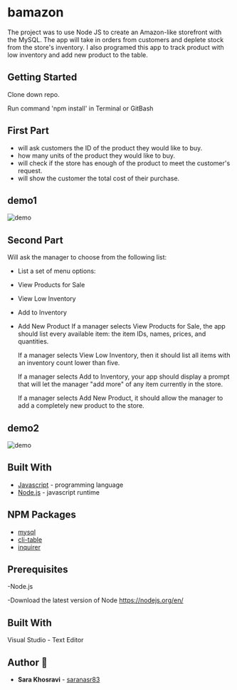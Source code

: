 # bamazon

The project was to use Node JS to create an Amazon-like storefront with the MySQL. The app will take in orders from customers and deplete stock from the store's inventory. I also programed this app to track product with low inventory and add new product to the table.

## Getting Started

Clone down repo.

Run command 'npm install' in Terminal or GitBash


## First Part

- will ask customers the ID of the product they would like to buy.
- how many units of the product they would like to buy.
- will check if the store has enough of the product to meet the customer's request.
- will show the customer the total cost of their purchase.

## demo1
![demo](demo.gif)

## Second Part

 Will ask the manager to choose from the following list:

- List a set of menu options:
- View Products for Sale
- View Low Inventory
- Add to Inventory
- Add New Product
    If a manager selects View Products for Sale, the app should list every available item: the item IDs, names, prices, and quantities.

    If a manager selects View Low Inventory, then it should list all items with an inventory count lower than five.

    If a manager selects Add to Inventory, your app should display a prompt that will let the manager "add more" of any item currently in the store.

    If a manager selects Add New Product, it should allow the manager to add a completely new product to the store.

## demo2
![demo](demo.gif)

## Built With

* [Javascript](https://www.javascript.com/) - programming language
* [Node.js](https://nodejs.org/en/) - javascript runtime

## NPM Packages

* [mysql](https://www.npmjs.com/package/mysql)
* [cli-table](https://www.npmjs.com/package/cli-table)
* [inquirer](https://www.npmjs.com/package/inquirer)

## Prerequisites

 -Node.js 

 -Download the latest version of Node https://nodejs.org/en/

## Built With

Visual Studio - Text Editor

## Author :key:
* **Sara Khosravi** - [saranasr83](https://github.com/saranasr83)